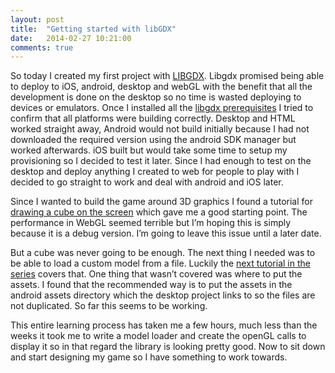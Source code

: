 ```yaml
---
layout: post
title:  "Getting started with libGDX"
date:   2014-02-27 10:21:00
comments: true
---
```

So today I created my first project with [LIBGDX]. Libgdx promised being able to deploy to iOS, android, desktop and webGL with the benefit that all the development is done on the desktop so no time is wasted deploying to devices or emulators. Once I installed all the [libgdx prerequisites] I tried to confirm that all platforms were building correctly. Desktop and HTML worked straight away, Android would not build initially because I had not downloaded the required version using the android SDK manager but worked afterwards. iOS built but would take some time to setup my provisioning so I decided to test it later. Since I had enough to test on the desktop and deploy anything I created to web for people to play with I decided to go straight to work and deal with android and iOS later.

Since I wanted to build the game around 3D graphics I found a tutorial for [drawing a cube on the screen] which gave me a good starting point. The performance in WebGL seemed terrible but I’m hoping this is simply because it is a debug version. I’m going to leave this issue until a later date.

But a cube was never going to be enough. The next thing I needed was to be able to load a custom model from a file. Luckily the [next tutorial in the series] covers that. One thing that wasn’t covered was where to put the assets. I found that the recommended way is to put the assets in the android assets directory which the desktop project links to so the files are not duplicated. So far this seems to be working.

This entire learning process has taken me a few hours, much less than the weeks it took me to write a model loader and create the openGL calls to display it so in that regard the library is looking pretty good. Now to sit down and start designing my game so I have something to work towards.

[LIBGDX]: http://libgdx.badlogicgames.com/
[libgdx prerequisites]: https://github.com/libgdx/libgdx/wiki/Prerequisites
[drawing a cube on the screen]: http://blog.xoppa.com/basic-3d-using-libgdx-2/
[next tutorial in the series]: http://blog.xoppa.com/loading-models-using-libgdx/
